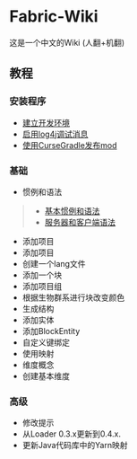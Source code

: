 # Fabric-Wiki
这是一个中文的Wiki  (人翻+机翻)

## 教程 

### 安装程序
* [建立开发环境](tutorial/setup.md)
* [启用log4j调试消息](https://wiki.vg/Debugging)
* [使用CurseGradle发布mod](tutorial/cursegradle.md)

### 基础
* 惯例和语法
>* [基本惯例和语法](tutorial/terms.md)
>* [服务器和客户端语法](tutorial/side.md)
* 添加项目
* 添加项目
* 创建一个lang文件
* 添加一个块
* 添加项目组
* 根据生物群系进行块改变颜色
* 生成结构
* 添加实体
* 添加BlockEntity
* 自定义键绑定
* 使用映射
* 维度概念
* 创建基本维度

### 高级

* 修改提示
* 从Loader 0.3.x更新到0.4.x.
* 更新Java代码库中的Yarn映射
